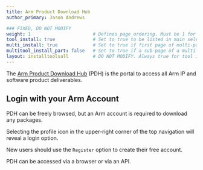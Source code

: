 ```yaml
---
title: Arm Product Download Hub
author_primary: Jason Andrews

### FIXED, DO NOT MODIFY
weight: 1                       # Defines page ordering. Must be 1 for first (or only) page.
tool_install: true              # Set to true to be listed in main selection page, else false
multi_install: true             # Set to true if first page of multi-page article, else false
multitool_install_part: false   # Set to true if a sub-page of a multi-page article, else false
layout: installtoolsall         # DO NOT MODIFY. Always true for tool install articles
---
```

The [Arm Product Download Hub](https://developer.arm.com/downloads) (PDH) is the portal to access all Arm IP and software product deliverables.

## Login with your Arm Account

PDH can be freely browsed, but an Arm account is required to download any packages.

Selecting the profile icon in the upper-right corner of the top navigation will reveal a login option.

New users should use the `Register` option to create their free account.

PDH can be accessed via a browser or via an API.
